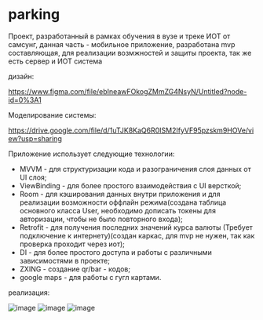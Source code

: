 # parking
Проект, разработанный в рамках обучения в вузе и треке ИОТ от самсунг, данная часть - мобильное приложение, разработана mvp составляющая, для реализации возмжностей и защиты проекта, так же есть сервер и ИОТ система

 дизайн:
 
https://www.figma.com/file/ebIneawFOkogZMmZG4NsyN/Untitled?node-id=0%3A1

Моделирование системы: 

https://drive.google.com/file/d/1uTJK8KaQ6R0ISM2IfyVF95pzskm9HOVe/view?usp=sharing

Приложение использует следующие технологии:

  - MVVM - для структуризации кода и разограничения слоя данных от UI слоя;
  - ViewBinding - для более простого взаимодействия с UI версткой;
  - Room - для кэширования данных внутри приложения и для реализации возможности оффлайн режима(создана таблица основного класса User, необходимо дописать токены для авторизации, чтобы не было повторного входа);
  - Retrofit - для получения последних значений курса валюты (Требует подключение к интернету)(создан каркас, для mvp не нужен, так как проверка проходит через иот);
  - DI - для более простого доступа и работы с различными зависимостями в проекте;
  - ZXING - создание qr/bar - кодов;
  - google maps - для работы с гугл картами.

реализация: 

![image](https://user-images.githubusercontent.com/73351701/174455633-4af8e82a-58d8-443a-8f17-6a48eddec9e8.png)
![image](https://user-images.githubusercontent.com/73351701/174455696-9f733158-acc5-4d5b-a0ac-1c8049c5b54e.png)
![image](https://user-images.githubusercontent.com/73351701/174455698-55cdc8d7-8eef-43ee-a036-53930be742a7.png)

